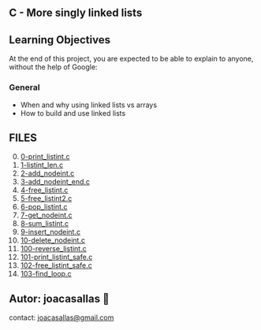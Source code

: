 ## C - More singly linked lists ##

## Learning Objectives ##

At the end of this project, you are expected to be able to explain to anyone, without the help of Google:

### General ###
* When and why using linked lists vs arrays  
* How to build and use linked lists  

## FILES ##  
0. [0-print_listint.c](https://github.com/joacasallas2/holbertonschool-low_level_programming/blob/main/more_singly_linked_lists/0-print_listint.c)
1. [1-listint_len.c](https://github.com/joacasallas2/holbertonschool-low_level_programming/blob/main/more_singly_linked_lists/1-listint_len.c)
2. [2-add_nodeint.c](https://github.com/joacasallas2/holbertonschool-low_level_programming/blob/main/more_singly_linked_lists/2-add_nodeint.c)
3. [3-add_nodeint_end.c](https://github.com/joacasallas2/holbertonschool-low_level_programming/blob/main/more_singly_linked_lists/3-add_nodeint_end.c)
4. [4-free_listint.c](https://github.com/joacasallas2/holbertonschool-low_level_programming/blob/main/more_singly_linked_lists/4-free_listint.c)
5. [5-free_listint2.c](https://github.com/joacasallas2/holbertonschool-low_level_programming/blob/main/more_singly_linked_lists/5-free_listint2.c)
6. [6-pop_listint.c](https://github.com/joacasallas2/holbertonschool-low_level_programming/blob/main/more_singly_linked_lists/6-pop_listint.c)
7. [7-get_nodeint.c](https://github.com/joacasallas2/holbertonschool-low_level_programming/blob/main/more_singly_linked_lists/7-get_nodeint.c)
8. [8-sum_listint.c](https://github.com/joacasallas2/holbertonschool-low_level_programming/blob/main/more_singly_linked_lists/8-sum_listint.c)
9. [9-insert_nodeint.c](https://github.com/joacasallas2/holbertonschool-low_level_programming/blob/main/more_singly_linked_lists/9-insert_nodeint.c)
10. [10-delete_nodeint.c](https://github.com/joacasallas2/holbertonschool-low_level_programming/blob/main/more_singly_linked_lists/10-delete_nodeint.c)
100. [100-reverse_listint.c](https://github.com/joacasallas2/holbertonschool-low_level_programming/blob/main/more_singly_linked_lists/100-reverse_listint.c)
101. [101-print_listint_safe.c](https://github.com/joacasallas2/holbertonschool-low_level_programming/blob/main/more_singly_linked_lists/101-print_listint_safe.c)
102. [102-free_listint_safe.c](https://github.com/joacasallas2/holbertonschool-low_level_programming/blob/main/more_singly_linked_lists/102-free_listint_safe.c)
103. [103-find_loop.c](https://github.com/joacasallas2/holbertonschool-low_level_programming/blob/main/more_singly_linked_lists/103-find_loop.c)


## Autor:  joacasallas :information_desk_person:  
contact:  joacasallas@gmail.com  


